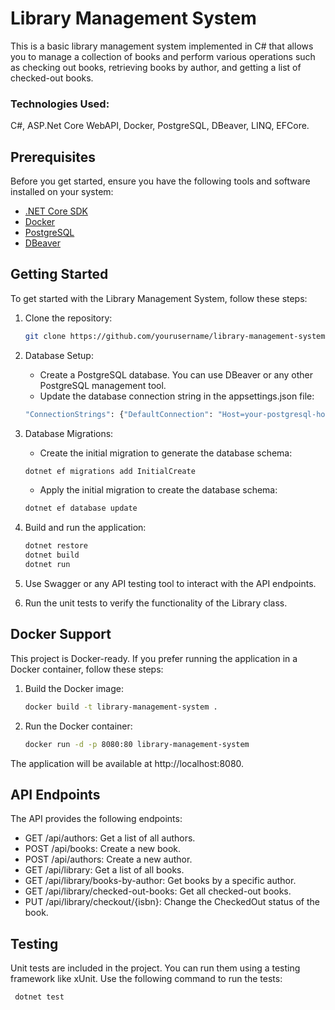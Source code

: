 # Library Management System
This is a basic library management system implemented in C# that allows you to manage a collection of books and perform various operations such as checking out books, retrieving books by author, and getting a list of checked-out books.

### Technologies Used:
C#, ASP.Net Core WebAPI, Docker, PostgreSQL, DBeaver, LINQ, EFCore.

## Prerequisites
Before you get started, ensure you have the following tools and software installed on your system:

- [.NET Core SDK](https://dotnet.microsoft.com/download/dotnet)
- [Docker](https://www.docker.com/get-started)
- [PostgreSQL](https://www.postgresql.org/download/)
- [DBeaver](https://dbeaver.io/download/)

## Getting Started
To get started with the Library Management System, follow these steps:
1. Clone the repository:
   ```bash
   git clone https://github.com/yourusername/library-management-system.git

2. Database Setup:
   - Create a PostgreSQL database. You can use DBeaver or any other PostgreSQL management tool.
   - Update the database connection string in the appsettings.json file:
    ```bash
    "ConnectionStrings": {"DefaultConnection": "Host=your-postgresql-host;Database=librarydb;Username=your-username;Password=your-password"}
    ```
3. Database Migrations:
   - Create the initial migration to generate the database schema:
   ```bash
   dotnet ef migrations add InitialCreate
   ```
   - Apply the initial migration to create the database schema:
   ```bash
   dotnet ef database update
   ```
4. Build and run the application:
    ```bash
    dotnet restore
    dotnet build
    dotnet run
    ```
5. Use Swagger or any API testing tool to interact with the API endpoints.

6. Run the unit tests to verify the functionality of the Library class.

## Docker Support
This project is Docker-ready. If you prefer running the application in a Docker container, follow these steps:
1. Build the Docker image:
    ```bash
    docker build -t library-management-system .
    ```

2. Run the Docker container:
    ```bash
    docker run -d -p 8080:80 library-management-system
    ```
The application will be available at http://localhost:8080.


## API Endpoints
The API provides the following endpoints:

* GET /api/authors: Get a list of all authors.
* POST /api/books: Create a new book.
* POST /api/authors: Create a new author.
* GET /api/library: Get a list of all books.
* GET /api/library/books-by-author: Get books by a specific author.
* GET /api/library/checked-out-books: Get all checked-out books.
* PUT /api/library/checkout/{isbn}: Change the CheckedOut status of the book.

## Testing
Unit tests are included in the project. You can run them using a testing framework like xUnit. 
Use the following command to run the tests:
   ```bash
    dotnet test
   ```
    


